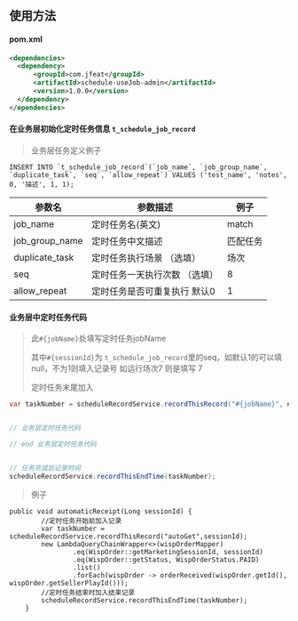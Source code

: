 ## 使用方法


#### pom.xml 
```xml
<dependencies>
  <dependency>
      <groupId>com.jfeat</groupId>
      <artifactId>schedule-useJob-admin</artifactId>
      <version>1.0.0</version>
  </dependency>
</ependencies>
```

#### 在业务层初始化定时任务信息 `t_schedule_job_record`
> 业务层任务定义例子
```
INSERT INTO `t_schedule_job_record`(`job_name`, `job_group_name`, `duplicate_task`, `seq`, `allow_repeat`) VALUES ('test_name', 'notes',  0, '描述', 1, 1);
```
| 参数名            | 参数描述            |例子|
|----------------|-----------------|-----|
| job_name       | 定时任务名(英文)       |match|
| job_group_name | 定时任务中文描述        |匹配任务|
| duplicate_task | 定时任务执行场景 （选填）   |场次|
| seq            | 定时任务一天执行次数 （选填） |8|
| allow_repeat   |定时任务是否可重复执行 默认0|1|



#### 业务层中定时任务代码

> 
> 此`#{jobName}`处填写定时任务jobName
> 
> 其中`#{sessionId}`为 `t_schedule_job_record`里的seq，如默认1的可以填null，不为1则填入记录号 如运行场次7 则是填写 7
>
>  定时任务末尾加入

```java 
var taskNumber = scheduleRecordService.recordThisRecord("#{jobName}", #{sessionId)});


// 业务层定时任务代码

// end 业务层定时任务代码


// 任务完成后记录时间
scheduleRecordService.recordThisEndTime(taskNumber);
```
>例子
```
public void automaticReceipt(Long sessionId) {
        //定时任务开始前加入记录
        var taskNumber = scheduleRecordService.recordThisRecord("autoGet",sessionId);
        new LambdaQueryChainWrapper<>(wispOrderMapper)
                .eq(WispOrder::getMarketingSessionId, sessionId)
                .eq(WispOrder::getStatus, WispOrderStatus.PAID)
                .list()
                .forEach(wispOrder -> orderReceived(wispOrder.getId(), wispOrder.getSellerPlayId()));
        //定时任务结束时加入结束记录
        scheduleRecordService.recordThisEndTime(taskNumber);
    }
```


